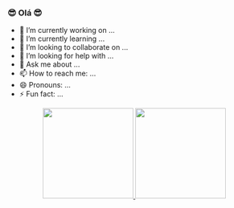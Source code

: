 ### 😎 Olá 😎

- 🔭 I’m currently working on ...
- 🌱 I’m currently learning ...
- 👯 I’m looking to collaborate on ...
- 🤔 I’m looking for help with ...
- 💬 Ask me about ...
- 📫 How to reach me: ...
- 😄 Pronouns: ...
- ⚡ Fun fact: ...

<div align="center">
  <a href="https://github.com/DOTTMjDaY">
  <img height="180em" src="https://github-readme-stats.vercel.app/api?username=DOTTMjDaY&show_icons=true&theme=LBGT&include_all_commits=true&count_private=true"/>
  <img height="180em" src="https://github-readme-stats.vercel.app/api/top-langs/?username=DOTTMjDaY&layout=compact&langs_count=7&theme=dracula"/>
</div>
